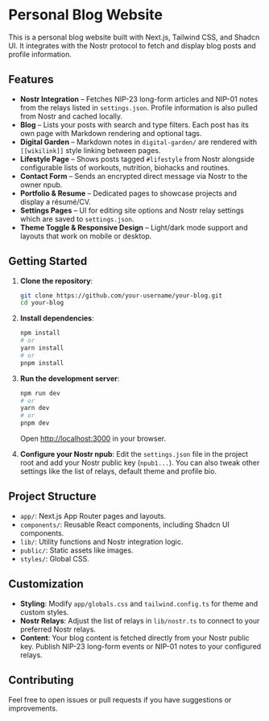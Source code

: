 # Personal Blog Website

This is a personal blog website built with Next.js, Tailwind CSS, and Shadcn UI. It integrates with the Nostr protocol to fetch and display blog posts and profile information.

## Features

- **Nostr Integration** – Fetches NIP-23 long-form articles and NIP-01 notes from the relays listed in `settings.json`. Profile information is also pulled from Nostr and cached locally.
- **Blog** – Lists your posts with search and type filters. Each post has its own page with Markdown rendering and optional tags.
- **Digital Garden** – Markdown notes in `digital-garden/` are rendered with `[[wikilink]]` style linking between pages.
- **Lifestyle Page** – Shows posts tagged `#lifestyle` from Nostr alongside configurable lists of workouts, nutrition, biohacks and routines.
- **Contact Form** – Sends an encrypted direct message via Nostr to the owner npub.
- **Portfolio & Resume** – Dedicated pages to showcase projects and display a résumé/CV.
- **Settings Pages** – UI for editing site options and Nostr relay settings which are saved to `settings.json`.
- **Theme Toggle & Responsive Design** – Light/dark mode support and layouts that work on mobile or desktop.

## Getting Started

1. **Clone the repository**:
   ```bash
   git clone https://github.com/your-username/your-blog.git
   cd your-blog
   ```
2. **Install dependencies**:
   ```bash
   npm install
   # or
   yarn install
   # or
   pnpm install
   ```
3. **Run the development server**:
   ```bash
   npm run dev
   # or
   yarn dev
   # or
   pnpm dev
   ```
   Open [http://localhost:3000](http://localhost:3000) in your browser.

4. **Configure your Nostr npub**:
   Edit the `settings.json` file in the project root and add your Nostr public key (`npub1...`). You can also tweak other settings like the list of relays, default theme and profile bio.

## Project Structure

- `app/`: Next.js App Router pages and layouts.
- `components/`: Reusable React components, including Shadcn UI components.
- `lib/`: Utility functions and Nostr integration logic.
- `public/`: Static assets like images.
- `styles/`: Global CSS.

## Customization

- **Styling**: Modify `app/globals.css` and `tailwind.config.ts` for theme and custom styles.
- **Nostr Relays**: Adjust the list of relays in `lib/nostr.ts` to connect to your preferred Nostr relays.
- **Content**: Your blog content is fetched directly from your Nostr public key. Publish NIP-23 long-form events or NIP-01 notes to your configured relays.

## Contributing

Feel free to open issues or pull requests if you have suggestions or improvements.

